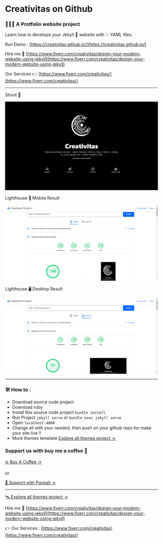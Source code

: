 # Creativitas on Github

### 👨🏻‍💻 A Protfolio website project

Learn how to develope your Jekyll 💎 website with ✨ YAML files.

Run Demo : [https://creativitas.github.io/](https://creativitas.github.io/)

Hire me 🚀 [https://www.fiverr.com/creativitas/design-your-modern-website-using-jekyll](https://www.fiverr.com/creativitas/design-your-modern-website-using-jekyll)

Our Services 👉 [https://www.fiverr.com/creativitas/](https://www.fiverr.com/creativitas/)


--------------

Shoot 📸

![Portfolio website developer jekyll themes template](assets/img/shoot.png)

Lighthouse 📱 Mobile Result

![Portfolio website developer jekyll themes template](assets/img/mobile.png)

Lighthouse 🖥️ Desktop Result

![Portfolio website developer jekyll themes template](assets/img/desktop.png)


--------------

### 🛠️ How to :

+ Download source code project
+ Download ruby
+ Install this source code project `bundle install`
+ Run Project `jekyll serve` or `bundle exec jekyll serve`
+ Open `localhost:4000`
+ Change all with your needed, then push on your github repo for make your site live !!
+ More themes template [Explore all themes project →](https://www.hockeycomputindo.com/themes)

### Support us with buy me a coffee 🤞

[☕️ Buy A Coffee →](https://creativitaz.gumroad.com/l/coffee) 

or 

[🥂 Support with Paypall →](https://www.paypal.com/cgi-bin/webscr?cmd=_s-xclick&hosted_button_id=JVZVXBC4N9DAN)

--------------

[🛰️ Explore all themes project →](https://www.hockeycomputindo.com/themes)

Hire me 🚀 [https://www.fiverr.com/creativitas/design-your-modern-website-using-jekyll](https://www.fiverr.com/creativitas/design-your-modern-website-using-jekyll)

👉 Our Services : [https://www.fiverr.com/creativitas](https://www.fiverr.com/creativitas/)

